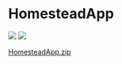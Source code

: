 # HomesteadApp

<img src="https://grohman.ru/homesteadapp.png">
<img src="https://grohman.ru/homestead_running.png">

<a href="https://github.com/grohman/HomesteadApp/raw/master/HomesteadApp.zip">HomesteadApp.zip</a>

